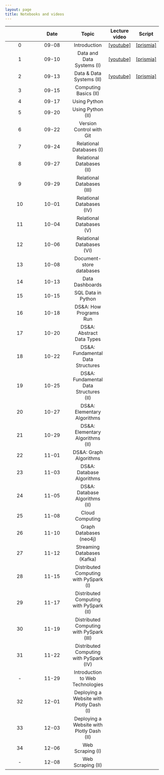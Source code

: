```yaml
---
layout: page
title: Notebooks and videos
---
```


<table>
  <thead>
    <tr>
      <th style="text-align: center; width:80px"></th>
      <th style="text-align: center; width:100px">Date</th>
      <th style="text-align: center">Topic</th>
      <th style="text-align: center">Lecture video</th>
      <th style="text-align: center">Script</th>
    </tr>
  </thead>
  <tbody>
    <tr>
      <td style="text-align: center">0</td>
      <td style="text-align: center">09-08</td>
      <td style="text-align: center">Introduction</td>
      <td style="text-align: center"><a href="https://youtu.be/wht91T1lpvc">[youtube]</a></td>
      <td style="text-align: center"><a href="https://prismia.chat/shared/9T63-7EA3">[prismia]</a></td>
    </tr>
    <tr>
      <td style="text-align: center">1</td>
      <td style="text-align: center">09-10</td>
      <td style="text-align: center">Data and Data Systems (I)</td>
      <td style="text-align: center"><a href="https://youtu.be/IqAGoGECerI">[youtube]</a></td>
      <td style="text-align: center"><a href="https://prismia.chat/shared/AQ2C-RF1X">[prismia]</a></td>
    </tr>
    <tr>
      <td style="text-align: center">2</td>    
      <td style="text-align: center">09-13</td>
      <td style="text-align: center">Data & Data Systems (II)</td>
      <td style="text-align: center"><a href="https://youtu.be/C0ABsQjx0ok">[youtube]</a></td>
      <td style="text-align: center"><a href="https://prismia.chat/shared/ZI15-U1AE">[prismia]</a></td>
    </tr>
    <tr>
      <td style="text-align: center">3</td>
      <td style="text-align: center">09-15</td>
      <td style="text-align: center">Computing Basics (II)</td>
      <td style="text-align: center"></td>
      <td style="text-align: center"></td>      
    </tr>  
    <tr>
      <td style="text-align: center">4</td>
      <td style="text-align: center">09-17</td>
      <td style="text-align: center">Using Python</td>
      <td style="text-align: center"></td>
      <td style="text-align: center"></td>      
    </tr>   
    <tr>
      <td style="text-align: center">5</td>    
      <td style="text-align: center">09-20</td>
      <td style="text-align: center">Using Python (II)</td>
      <td style="text-align: center"></td>
      <td style="text-align: center"></td>      
    </tr>
    <tr>
      <td style="text-align: center">6</td>    
      <td style="text-align: center">09-22</td>
      <td style="text-align: center">Version Control with Git</td>
      <td style="text-align: center"></td>
      <td style="text-align: center"></td>      
    </tr>
    <tr>
      <td style="text-align: center">7</td>    
      <td style="text-align: center">09-24</td>
      <td style="text-align: center">Relational Databases (I)</td>
      <td style="text-align: center"></td>
      <td style="text-align: center"></td>      
    </tr>
    <tr>
      <td style="text-align: center">8</td>    
      <td style="text-align: center">09-27</td>
      <td style="text-align: center">Relational Databases (II)</td>
      <td style="text-align: center"></td>
      <td style="text-align: center"></td>      
    </tr>
    <tr>
      <td style="text-align: center">9</td>
      <td style="text-align: center">09-29</td>
      <td style="text-align: center">Relational Databases (III)</td>
      <td style="text-align: center"></td>
      <td style="text-align: center"></td>      
    </tr>
    <tr>
      <td style="text-align: center">10</td>    
      <td style="text-align: center">10-01</td>
      <td style="text-align: center">Relational Databases (IV)</td>
      <td style="text-align: center"></td>
      <td style="text-align: center"></td>      
    </tr>
    <tr>
      <td style="text-align: center">11</td>    
      <td style="text-align: center">10-04</td>
      <td style="text-align: center">Relational Databases (V)</td>
      <td style="text-align: center"></td>
      <td style="text-align: center"></td>      
    </tr>
    <tr>
      <td style="text-align: center">12</td>    
      <td style="text-align: center">10-06</td>
      <td style="text-align: center">Relational Databases (VI)</td>
      <td style="text-align: center"></td>
      <td style="text-align: center"></td>      
    </tr>
    <tr>
      <td style="text-align: center">13</td>    
      <td style="text-align: center">10-08</td>
      <td style="text-align: center">Document-store databases</td>
      <td style="text-align: center"></td>
      <td style="text-align: center"></td>      
    </tr>
    <tr>
      <td style="text-align: center">14</td>    
      <td style="text-align: center">10-13</td>
      <td style="text-align: center">Data Dashboards</td>
      <td style="text-align: center"></td>
      <td style="text-align: center"></td>      
    </tr>
    <tr>
      <td style="text-align: center">15</td>    
      <td style="text-align: center">10-15</td>
      <td style="text-align: center">SQL Data in Python</td>
      <td style="text-align: center"></td>
      <td style="text-align: center"></td>      
    </tr>
    <tr>
      <td style="text-align: center">16</td>    
      <td style="text-align: center">10-18</td>
      <td style="text-align: center">DS&A: How Programs Run</td>
      <td style="text-align: center"></td>
      <td style="text-align: center"></td>      
    </tr>
    <tr>
      <td style="text-align: center">17</td>    
      <td style="text-align: center">10-20</td>
      <td style="text-align: center">DS&A: Abstract Data Types</td>
      <td style="text-align: center"></td>
      <td style="text-align: center"></td>      
    </tr>
    <tr>
      <td style="text-align: center">18</td>    
      <td style="text-align: center">10-22</td>
      <td style="text-align: center">DS&A: Fundamental Data Structures</td>
      <td style="text-align: center"></td>
      <td style="text-align: center"></td>      
    </tr>
    <tr>
      <td style="text-align: center">19</td>    
      <td style="text-align: center">10-25</td>
      <td style="text-align: center">DS&A: Fundamental Data Structures (II)</td>
      <td style="text-align: center"></td>
      <td style="text-align: center"></td>      
    </tr>
    <tr>
      <td style="text-align: center">20</td>    
      <td style="text-align: center">10-27</td>
      <td style="text-align: center">DS&A: Elementary Algorithms</td>
      <td style="text-align: center"></td>
      <td style="text-align: center"></td>      
    </tr>
    <tr>
      <td style="text-align: center">21</td>    
      <td style="text-align: center">10-29</td>
      <td style="text-align: center">DS&A: Elementary Algorithms (II)</td>
      <td style="text-align: center"></td>
      <td style="text-align: center"></td>      
    </tr>
    <tr>
      <td style="text-align: center">22</td>    
      <td style="text-align: center">11-01</td>
      <td style="text-align: center">DS&A: Graph Algorithms</td>
      <td style="text-align: center"></td>
      <td style="text-align: center"></td>      
    </tr>
    <tr>
      <td style="text-align: center">23</td>    
      <td style="text-align: center">11-03</td>
      <td style="text-align: center">DS&A: Database Algorithms</td>
      <td style="text-align: center"></td>
      <td style="text-align: center"></td>      
    </tr>
    <tr>
      <td style="text-align: center">24</td>    
      <td style="text-align: center">11-05</td>
      <td style="text-align: center">DS&A: Database Algorithms (II)</td>
      <td style="text-align: center"></td>
      <td style="text-align: center"></td>      
    </tr>
    <tr>
      <td style="text-align: center">25</td>    
      <td style="text-align: center">11-08</td>
      <td style="text-align: center">Cloud Computing</td>
      <td style="text-align: center"></td>
      <td style="text-align: center"></td>      
    </tr>
    <tr>
      <td style="text-align: center">26</td>    
      <td style="text-align: center">11-10</td>
      <td style="text-align: center">Graph Databases (neo4j)</td>
      <td style="text-align: center"></td>
      <td style="text-align: center"></td>      
    </tr>
    <tr>
      <td style="text-align: center">27</td>
      <td style="text-align: center">11-12</td>
      <td style="text-align: center">Streaming Databases (Kafka)</td>
      <td style="text-align: center"></td>
      <td style="text-align: center"></td>      
    </tr>
    <tr>
      <td style="text-align: center">28</td>
      <td style="text-align: center">11-15</td>
      <td style="text-align: center">Distributed Computing with PySpark (I)</td>
      <td style="text-align: center"></td>
      <td style="text-align: center"></td>      
    </tr>
    <tr>
      <td style="text-align: center">29</td>
      <td style="text-align: center">11-17</td>
      <td style="text-align: center">Distributed Computing with PySpark (II)</td>
      <td style="text-align: center"></td>
      <td style="text-align: center"></td>      
    </tr>
    <tr>
      <td style="text-align: center">30</td>
      <td style="text-align: center">11-19</td>
      <td style="text-align: center">Distributed Computing with PySpark (III)</td>
      <td style="text-align: center"></td>
      <td style="text-align: center"></td>      
    </tr>
    <tr>
      <td style="text-align: center">31</td>
      <td style="text-align: center">11-22</td>
      <td style="text-align: center">Distributed Computing with PySpark (IV)</td>
      <td style="text-align: center"></td>
      <td style="text-align: center"></td>      
    </tr>    
    <tr>
      <td style="text-align: center">-</td>
      <td style="text-align: center">11-29</td>
      <td style="text-align: center">Introduction to Web Technologies</td>
      <td style="text-align: center"></td>  
      <td style="text-align: center"></td>      
    </tr>    
    <tr>
      <td style="text-align: center">32</td>
      <td style="text-align: center">12-01</td>
      <td style="text-align: center">Deploying a Website with Plotly Dash (I)</td>
      <td style="text-align: center"></td>
      <td style="text-align: center"></td>      
    </tr>     
    <tr>
      <td style="text-align: center">33</td>
      <td style="text-align: center">12-03</td>
      <td style="text-align: center">Deploying a Website with Plotly Dash (II)</td>
      <td style="text-align: center"></td>
      <td style="text-align: center"></td>      
    </tr>        
    <tr>
      <td style="text-align: center">34</td>
      <td style="text-align: center">12-06</td>
      <td style="text-align: center">Web Scraping (I)</td>
      <td style="text-align: center"></td>
      <td style="text-align: center"></td>      
    </tr>
    <tr>
      <td style="text-align: center">-</td>
      <td style="text-align: center">12-08</td>
      <td style="text-align: center">Web Scraping (II)</td>
      <td style="text-align: center"></td>
      <td style="text-align: center"></td>      
    </tr>
  </tbody>
</table>
